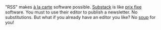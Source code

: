 "RSS" makes <a href="https://en.wikipedia.org/wiki/%C3%80_la_carte">à la carte</a> software possible. <a href="https://substack.com/">Substack</a> is like <a href="https://en.wiktionary.org/wiki/prix_fixe">prix fixe</a> software. You must to use their editor to publish a newsletter. No substitutions. But what if you already have an editor you like?  No <a href="https://www.youtube.com/watch?v=M2lfZg-apSA">soup</a> for you! 
